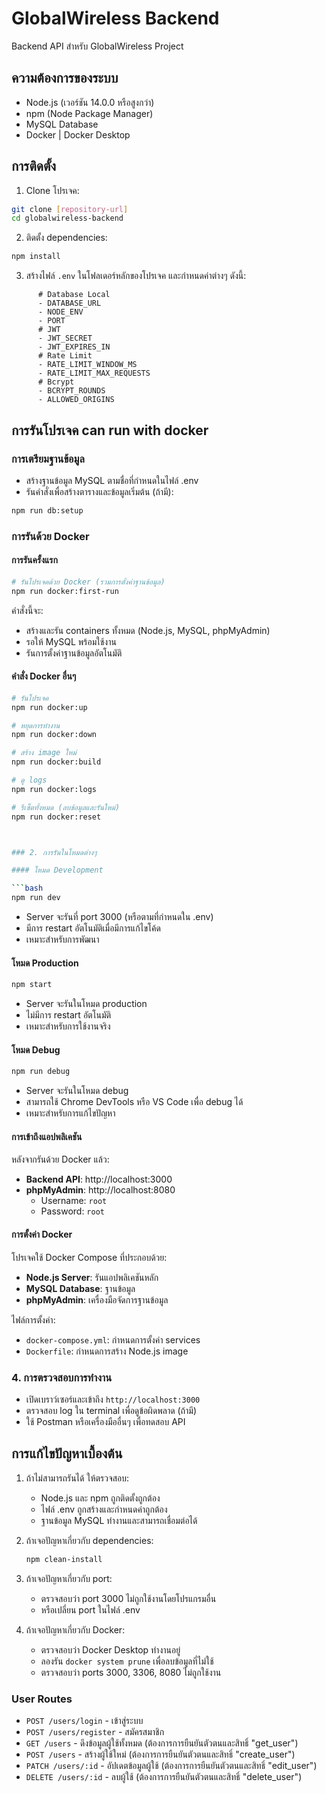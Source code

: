 # GlobalWireless Backend

Backend API สำหรับ GlobalWireless Project

## ความต้องการของระบบ

-   Node.js (เวอร์ชัน 14.0.0 หรือสูงกว่า)
-   npm (Node Package Manager)
-   MySQL Database
-   Docker | Docker Desktop

## การติดตั้ง

1. Clone โปรเจค:

```bash
git clone [repository-url]
cd globalwireless-backend
```

2. ติดตั้ง dependencies:

```bash
npm install
```

3. สร้างไฟล์ `.env` ในโฟลเดอร์หลักของโปรเจค และกำหนดค่าต่างๆ ดังนี้:

```env
      # Database Local
      - DATABASE_URL
      - NODE_ENV
      - PORT
      # JWT
      - JWT_SECRET
      - JWT_EXPIRES_IN
      # Rate Limit
      - RATE_LIMIT_WINDOW_MS
      - RATE_LIMIT_MAX_REQUESTS
      # Bcrypt
      - BCRYPT_ROUNDS
      - ALLOWED_ORIGINS
```

## การรันโปรเจค can run with docker

### การเตรียมฐานข้อมูล

-   สร้างฐานข้อมูล MySQL ตามชื่อที่กำหนดในไฟล์ .env
-   รันคำสั่งเพื่อสร้างตารางและข้อมูลเริ่มต้น (ถ้ามี):

```bash
npm run db:setup
```

### การรันด้วย Docker

#### การรันครั้งแรก

```bash
# รันโปรเจคด้วย Docker (รวมการตั้งค่าฐานข้อมูล)
npm run docker:first-run
```

คำสั่งนี้จะ:

-   สร้างและรัน containers ทั้งหมด (Node.js, MySQL, phpMyAdmin)
-   รอให้ MySQL พร้อมใช้งาน
-   รันการตั้งค่าฐานข้อมูลอัตโนมัติ

#### คำสั่ง Docker อื่นๆ

````bash
# รันโปรเจค
npm run docker:up

# หยุดการทำงาน
npm run docker:down

# สร้าง image ใหม่
npm run docker:build

# ดู logs
npm run docker:logs

# รีเซ็ตทั้งหมด (ลบข้อมูลและรันใหม่)
npm run docker:reset



### 2. การรันในโหมดต่างๆ

#### โหมด Development

```bash
npm run dev
````

-   Server จะรันที่ port 3000 (หรือตามที่กำหนดใน .env)
-   มีการ restart อัตโนมัติเมื่อมีการแก้ไขโค้ด
-   เหมาะสำหรับการพัฒนา

#### โหมด Production

```bash
npm start
```

-   Server จะรันในโหมด production
-   ไม่มีการ restart อัตโนมัติ
-   เหมาะสำหรับการใช้งานจริง

#### โหมด Debug

```bash
npm run debug
```

-   Server จะรันในโหมด debug
-   สามารถใช้ Chrome DevTools หรือ VS Code เพื่อ debug ได้
-   เหมาะสำหรับการแก้ไขปัญหา

#### การเข้าถึงแอปพลิเคชัน

หลังจากรันด้วย Docker แล้ว:

-   **Backend API**: http://localhost:3000
-   **phpMyAdmin**: http://localhost:8080
    -   Username: `root`
    -   Password: `root`

#### การตั้งค่า Docker

โปรเจคใช้ Docker Compose ที่ประกอบด้วย:

-   **Node.js Server**: รันแอปพลิเคชันหลัก
-   **MySQL Database**: ฐานข้อมูล
-   **phpMyAdmin**: เครื่องมือจัดการฐานข้อมูล

ไฟล์การตั้งค่า:

-   `docker-compose.yml`: กำหนดการตั้งค่า services
-   `Dockerfile`: กำหนดการสร้าง Node.js image

### 4. การตรวจสอบการทำงาน

-   เปิดเบราว์เซอร์และเข้าถึง `http://localhost:3000`
-   ตรวจสอบ log ใน terminal เพื่อดูข้อผิดพลาด (ถ้ามี)
-   ใช้ Postman หรือเครื่องมืออื่นๆ เพื่อทดสอบ API

## การแก้ไขปัญหาเบื้องต้น

1. ถ้าไม่สามารถรันได้ ให้ตรวจสอบ:

    - Node.js และ npm ถูกติดตั้งถูกต้อง
    - ไฟล์ .env ถูกสร้างและกำหนดค่าถูกต้อง
    - ฐานข้อมูล MySQL ทำงานและสามารถเชื่อมต่อได้

2. ถ้าเจอปัญหาเกี่ยวกับ dependencies:

    ```bash
    npm clean-install
    ```

3. ถ้าเจอปัญหาเกี่ยวกับ port:

    - ตรวจสอบว่า port 3000 ไม่ถูกใช้งานโดยโปรแกรมอื่น
    - หรือเปลี่ยน port ในไฟล์ .env

4. ถ้าเจอปัญหาเกี่ยวกับ Docker:
    - ตรวจสอบว่า Docker Desktop ทำงานอยู่
    - ลองรัน `docker system prune` เพื่อลบข้อมูลที่ไม่ใช้
    - ตรวจสอบว่า ports 3000, 3306, 8080 ไม่ถูกใช้งาน

### User Routes

-   `POST /users/login` - เข้าสู่ระบบ
-   `POST /users/register` - สมัครสมาชิก
-   `GET /users` - ดึงข้อมูลผู้ใช้ทั้งหมด (ต้องการการยืนยันตัวตนและสิทธิ์ "get_user")
-   `POST /users` - สร้างผู้ใช้ใหม่ (ต้องการการยืนยันตัวตนและสิทธิ์ "create_user")
-   `PATCH /users/:id` - อัปเดตข้อมูลผู้ใช้ (ต้องการการยืนยันตัวตนและสิทธิ์ "edit_user")
-   `DELETE /users/:id` - ลบผู้ใช้ (ต้องการการยืนยันตัวตนและสิทธิ์ "delete_user")

```

```
